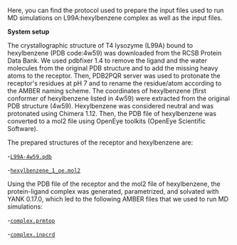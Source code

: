 Here, you can find the protocol used to prepare the input files used to run MD simulations on L99A:hexylbenzene complex as well as the input files.

**System setup**

The crystallographic structure of T4 lysozyme (L99A) bound to hexylbenzene (PDB code:4w59) was downloaded from the RCSB Protein Data Bank. We used pdbfixer 1.4 to remove the ligand and the water molecules from the original PDB structure and to add the missing heavy atoms to the receptor. Then, PDB2PQR server was used to protonate the receptor's residues at pH 7 and to rename the residue/atom according to the AMBER naming scheme.
The coordinates of hexylbenzene (first conformer of hexylbenzene listed in 4w59) were extracted from the original PDB structure (4w59). Hexylbenzene was considered neutral and was protonated using Chimera 1.12. Then, the PDB file of hexylbenzene was converted to a mol2 file using OpenEye toolkits (OpenEye Scientific Software).

The prepared structures of the receptor and hexylbenzene are:

-[`L99A-4w59.pdb`](L99A-4w59.pdb)

-[`hexylbenzene_1_oe.mol2`](hexylbenzene_oe.mol2)

Using the PDB file of the receptor and the mol2 file of hexylbenzene, the protein-ligand complex was generated, parametrized, and solvated with YANK 0.17.0, which led to the following AMBER files that we used to run MD simulations:

-[`complex.prmtop`](complex.prmtop)

-[`complex.inpcrd`](complex.inpcrd)
